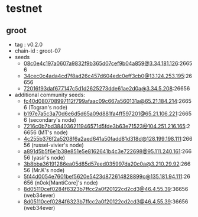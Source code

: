 # testnet

## groot

- tag : v0.2.0
- chain-id : groot-07
- seeds
    - 08c0e4c197a0607a9832f9b365d07cef9b04a859@3.34.181.126:26656
    - 34cec0c4ada4cd7f8ad26c457d604edc0eff3cb0@13.124.253.195:26656
    - 72016f93daf677147c5d1d2625273dde61ae2d0a@3.34.5.208:26656
- additional community seeds:
    - fc40d080708997112f799afaac09c667a560131a@65.21.184.214:26656 (Togran's node)
    - b197e7a5c3a70d6e6d5d65a09d881fa4ff597201@65.21.106.221:26656 (secondary's node)
    - 7216c0b7bd384036211946571d5fde3b63e71523@104.251.216.165:26656 (MT's node)
    - 4c255b376f2a5208f6a2aed641a50fadd81d318d@128.199.198.111:26656 (russel-vivier's node)
    - a891d5b5f6e1b38e851e5e8162641b4c3e722698@95.111.240.161:26656 (yasir's node)
    - 3b8bba36191286ea05d85d57eed035997da20c0a@3.210.29.92:26656 (Mr.K's node)
    - 5f44d0054e7601bef5620e5423d872614828899c@135.181.94.111:26656 (n0ok[MantiCore]'s node)
    - 8d05110cef0284f6323b7ffcc2a0f20122cd2cd3@46.4.55.39:36656 (web34ever)
    - 8d05110cef0284f6323b7ffcc2a0f20122cd2cd3@46.4.55.39:36656 (web34ever)
